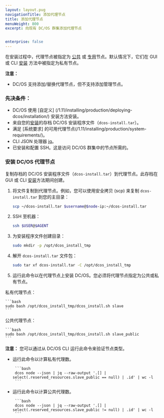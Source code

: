 ```yaml
---
layout: layout.pug
navigationTitle: 添加代理节点
title: 添加代理节点
menuWeight: 800
excerpt: 向现有 DC/OS 群集添加代理节点


enterprise: false
---
```




在安装过程中，代理节点被指定为 [公共](/1.11/overview/concepts/#public-agent-node) 或 [专用](/1.11/overview/concepts/#private-agent-node)节点。默认情况下，它们在 GUI 或 CLI [安装](/1.11/installing/evaluation/cloud-installation/) 方法中被指定为私有节点。

**注意：**
- DC/OS 支持添加/替换代理节点，但不支持添加管理节点。

### 先决条件：

* DC/OS 使用 [自定义] (/1.11/installing/production/deploying-dcos/installation/) 安装方法安装。
* 来自您的[安装](/1.11/installing/evaluation/cloud-installation/)的存档 DC/OS 安装程序文件（`dcos-install.tar`）。
* 满足 [系统要求] 的可用代理节点(/1.11/installing/production/system-requirements/)。
* CLI JSON 处理器 [jq](https://github.com/stedolan/jq/wiki/Installation)。
* 已安装和配置 SSH。这是访问 DC/OS 群集中的节点所需的。

### 安装 DC/OS 代理节点
复制存档的 DC/OS 安装程序文件（`dcos-install.tar`）到代理节点。此存档在 GUI 或 CLI [安装](/1.11/installing/evaluation/cloud-installation/)方法期间创建。

1. 将文件复制到代理节点。例如，您可以使用安全拷贝 (scp) 来复制 `dcos-install.tar` 到您的主目录：

    ```bash
    scp ~/dcos-install.tar $username@$node-ip:~/dcos-install.tar
    ```

2. SSH 至机器：

    ```bash
    ssh $USER@$AGENT
    ```

1. 为安装程序文件创建目录：

    ```bash
    sudo mkdir -p /opt/dcos_install_tmp
    ```

1. 解开 `dcos-install.tar` 文件包：

    ```bash
    sudo tar xf dcos-install.tar -C /opt/dcos_install_tmp
    ```

1. 运行此命令以在代理节点上安装 DC/OS。您必须将代理节点指定为公共或私有节点。

 私有代理节点：

    ```bash
    sudo bash /opt/dcos_install_tmp/dcos_install.sh slave
    ```

 公共代理节点：

    ```bash
    sudo bash /opt/dcos_install_tmp/dcos_install.sh slave_public
    ```

 **注意：** 您可以通过从 DC/OS CLI 运行此命令来验证节点类型。

 - 运行此命令以计算私有代理数。

        ```bash
        dcos node --json | jq --raw-output '.[] | select(.reserved_resources.slave_public == null) | .id' | wc -l
        ```

 - 运行此命令以计算公共代理数。

        ```bash
        dcos node --json | jq --raw-output '.[] | select(.reserved_resources.slave_public != null) | .id' | wc -l
        ```


